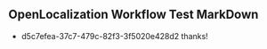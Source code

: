## OpenLocalization Workflow Test MarkDown
* d5c7efea-37c7-479c-82f3-3f5020e428d2 thanks!

<!--HONumber=Jul16_HO2-->


